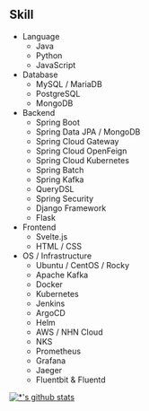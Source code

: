 ## Skill
- Language
  - Java
  - Python
  - JavaScript
- Database
  - MySQL / MariaDB
  - PostgreSQL
  - MongoDB
- Backend
  - Spring Boot
  - Spring Data JPA / MongoDB
  - Spring Cloud Gateway
  - Spring Cloud OpenFeign
  - Spring Cloud Kubernetes
  - Spring Batch
  - Spring Kafka
  - QueryDSL
  - Spring Security
  - Django Framework
  - Flask
- Frontend
  - Svelte.js
  - HTML / CSS
- OS / Infrastructure
  - Ubuntu / CentOS / Rocky
  - Apache Kafka
  - Docker
  - Kubernetes
  - Jenkins
  - ArgoCD
  - Helm
  - AWS / NHN Cloud
  - NKS
  - Prometheus
  - Grafana
  - Jaeger
  - Fluentbit & Fluentd

[![*'s github stats](https://github-readme-stats.vercel.app/api?username=mrcocoball)](https://github.com/mrcocoball)
